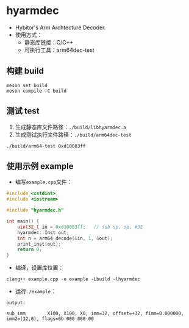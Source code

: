 <!--
 * @Author: lancerstadium lancerstadium@163.com
 * @Date: 2023-10-11 14:32:26
 * @LastEditors: lancerstadium lancerstadium@163.com
 * @LastEditTime: 2023-10-11 15:24:57
 * @FilePath: /hybitor_effect/subitem/hyarmdec/README.md
 * @Description: hyarmdec: Arm 解码器介绍
-->

# hyarmdec

- Hybitor's Arm Archtecture Decoder.
- 使用方式：
  - 静态库链接：C/C++
  - 可执行工具：arm64dec-test


## 构建 build

```
meson set build
meson compile -C build
```

## 测试 test

1. 生成静态库文件路径：`./build/libhyarmdec.a`
2. 生成测试执行文件路径：`./build/arm64dec-test`

```
./build/arm64-test 0xd10083ff
```

## 使用示例 example


- 编写`example.cpp`文件：
  
```cpp
#include <cstdint>
#include <iostream>

#include "hyarmdec.h"

int main() {
	uint32_t in = 0xd10083ff;   // sub sp, sp, #32
	hyarmdec::Inst out;
	int n = arm64_decode(&in, 1, &out);
	print_inst(out);
	return 0;
}
```

- 编译，设置库位置：

```
clang++ example.cpp -o example -Lbuild -lhyarmdec
```

- 运行`./example`：

```
output:

sub_imm        X100, X100, X0, imm=32, offset=+32, fimm=0.000000, imm2=(32,0), flags=0b 000 000 00
```

